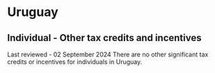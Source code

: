 # Uruguay
## Individual - Other tax credits and incentives
Last reviewed - 02 September 2024
There are no other significant tax credits or incentives for individuals in Uruguay. 
